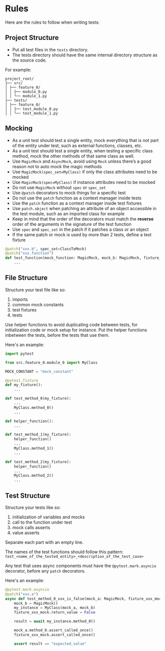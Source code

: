 # Rules

Here are the rules to follow when writing tests:

## Project Structure

- Put all test files in the `tests` directory.
- The tests directory should have the same internal directory structure as the source code.

For example:

```text
project_root/
├── src/
│ ├── feature_0/
│ │ ├── module_0.py
│ │ └── module_1.py
├── tests/
│ ├── feature_0/
│ │ ├── test_module_0.py
│ │ └── test_module_1.py
```

## Mocking

- As a unit test should test a single entity, mock everything that is not part of the entity under test, such as external functions, classes, etc.
- As a unit test should test a single entity, when testing a specific class method, mock the other methods of that same class as well.
- Use `MagicMock` and `AsyncMock`, avoid using `Mock` unless there’s a good reason not to auto mock the magic methods
- Use `MagicMock(spec_set=MyClass)` if only the class attributes need to be mocked
- Use `MagicMock(spec=MyClass)` if instance attributes need to be mocked
- Do not use `MagicMock` without `spec` or `spec_set`
- Use `@patch` decorators to mock things for a specific test
- Do not use the `patch` function as a context manager inside tests
- Use the `patch` function as a context manager inside test fixtures
- Use `patch.object` when patching an attribute of an object accessible in the test module, such as an imported class for example
- Keep in mind that the order of the decorators must match the **reverse** order of the arguments in the signature of the test function
- Use `spec` and `spec_set` in the patch if it patches a class or an object
- If the same patch or mock is used by more than 2 tests, define a test fixture

```python
@patch("xxx.b", spec_set=ClassToMock)
@patch("xxx.function")
def test_function(mock_function: MagicMock, mock_b: MagicMock, fixture_mock: MagicMock):
    ...
```

## File Structure

Structure your test file like so:

1. imports
2. common mock constants
3. test fixtures
4. tests

Use helper functions to avoid duplicating code between tests, for initialization code or mock setup for instance. Put the helper functions inbetween the tests, before the tests that use them.

Here's an example:

```python
import pytest

from src.feature_0.module_0 import MyClass

MOCK_CONSTANT = "mock_constant"

@pytest.fixture
def my_fixture():
    ...

def test_method_0(my_fixture):
    ...
    MyClass.method_0()
    ...

def helper_function():
    ...

def test_method_1(my_fixture):
    helper_function()
    ...
    MyClass.method_1()
    ...

def test_method_2(my_fixture):
    helper_function()
    ...
    MyClass.method_2()
    ...
```

## Test Structure

Structure your tests like so:

1. initialization of variables and mocks
2. call to the function under test
3. mock calls asserts
4. value asserts

Separate each part with an empty line.

The names of the test functions should follow this pattern:
`test_<name_of_the_tested_entity>_<description_of_the_test_case>`

Any test that uses async components must have the `@pytest.mark.asyncio` decorator, before any `patch` decorators.

Here's an example:

```python
@pytest.mark.asyncio
@patch("xxx.a")
async def test_method_0_xxx_is_false(mock_a: MagicMock, fixture_xxx_mock: MagicMock):
    mock_b = MagicMock()
    my_instance = MyClass(mock_a, mock_b)
    fixture_xxx_mock.return_value = False

    result = await my_instance.method_0()

    mock_a.method_0.assert_called_once()
    fixture_xxx_mock.assert_called_once()

    assert result == "expected_value"
```
